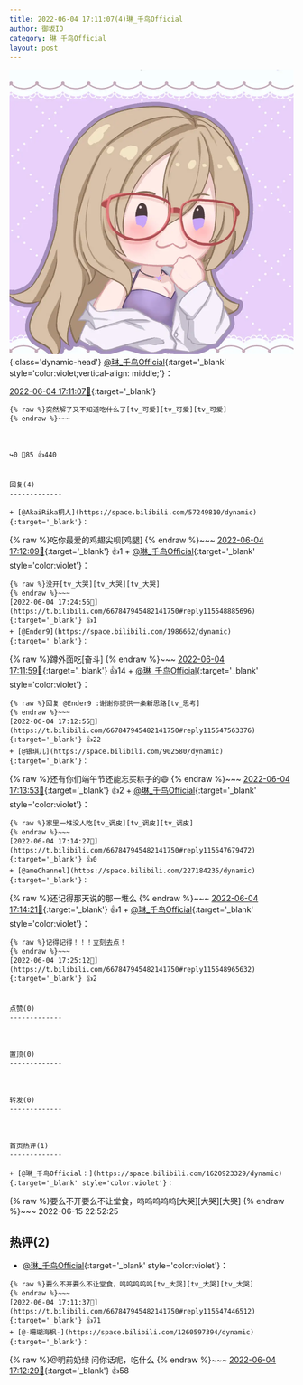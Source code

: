 ```yaml
---
title: 2022-06-04 17:11:07(4)琳_千鸟Official
author: 御坂IO
category: 琳_千鸟Official
layout: post
---
```


![img](/images/c0a88f85ebd0d056f37b114e0748e69556c8b488.jpg){:class='dynamic-head'}
[@琳_千鸟Official](https://space.bilibili.com/1620923329/dynamic){:target='_blank' style='color:violet;vertical-align: middle;'}：

[2022-06-04 17:11:07🔗](https://t.bilibili.com/667847945482141750){:target='_blank'}

~~~
{% raw %}突然解了又不知道吃什么了[tv_可爱][tv_可爱][tv_可爱]
{% endraw %}~~~



↪️0 💬85 👍440


回复(4)
-------------

+ [@AkaiRika桐人](https://space.bilibili.com/57249810/dynamic){:target='_blank'}：
~~~
{% raw %}吃你最爱的鸡翅尖呗[鸡腿]
{% endraw %}~~~
[2022-06-04 17:12:09🔗](https://t.bilibili.com/667847945482141750#reply115547435680){:target='_blank'} 👍1
    + [@琳_千鸟Official](https://space.bilibili.com/1620923329/dynamic){:target='_blank' style='color:violet'}：
~~~
{% raw %}没开[tv_大哭][tv_大哭][tv_大哭]
{% endraw %}~~~
[2022-06-04 17:24:56🔗](https://t.bilibili.com/667847945482141750#reply115548885696){:target='_blank'} 👍1
+ [@Ender9](https://space.bilibili.com/1986662/dynamic){:target='_blank'}：
~~~
{% raw %}蹲外面吃[奋斗]
{% endraw %}~~~
[2022-06-04 17:11:59🔗](https://t.bilibili.com/667847945482141750#reply115547459600){:target='_blank'} 👍14
    + [@琳_千鸟Official](https://space.bilibili.com/1620923329/dynamic){:target='_blank' style='color:violet'}：
~~~
{% raw %}回复 @Ender9 :谢谢你提供一条新思路[tv_思考]
{% endraw %}~~~
[2022-06-04 17:12:55🔗](https://t.bilibili.com/667847945482141750#reply115547563376){:target='_blank'} 👍22
+ [@银琪儿](https://space.bilibili.com/902580/dynamic){:target='_blank'}：
~~~
{% raw %}还有你们端午节还能忘买粽子的😄
{% endraw %}~~~
[2022-06-04 17:13:53🔗](https://t.bilibili.com/667847945482141750#reply115547599952){:target='_blank'} 👍2
    + [@琳_千鸟Official](https://space.bilibili.com/1620923329/dynamic){:target='_blank' style='color:violet'}：
~~~
{% raw %}家里一堆没人吃[tv_调皮][tv_调皮][tv_调皮]
{% endraw %}~~~
[2022-06-04 17:14:27🔗](https://t.bilibili.com/667847945482141750#reply115547679472){:target='_blank'} 👍0
+ [@ameChannel](https://space.bilibili.com/227184235/dynamic){:target='_blank'}：
~~~
{% raw %}还记得那天说的那一堆么
{% endraw %}~~~
[2022-06-04 17:14:21🔗](https://t.bilibili.com/667847945482141750#reply115547675712){:target='_blank'} 👍1
    + [@琳_千鸟Official](https://space.bilibili.com/1620923329/dynamic){:target='_blank' style='color:violet'}：
~~~
{% raw %}记得记得！！！立刻去点！
{% endraw %}~~~
[2022-06-04 17:25:12🔗](https://t.bilibili.com/667847945482141750#reply115548965632){:target='_blank'} 👍2


点赞(0)
-------------



置顶(0)
-------------



转发(0)
-------------



首页热评(1)
-------------

+ [@琳_千鸟Official：](https://space.bilibili.com/1620923329/dynamic){:target='_blank' style='color:violet'}：
~~~
{% raw %}要么不开要么不让堂食，呜呜呜呜呜[大哭][大哭][大哭]
{% endraw %}~~~
2022-06-15 22:52:25


热评(2)
-------------

+ [@琳_千鸟Official](https://space.bilibili.com/1620923329/dynamic){:target='_blank' style='color:violet'}：
~~~
{% raw %}要么不开要么不让堂食，呜呜呜呜呜[tv_大哭][tv_大哭][tv_大哭]
{% endraw %}~~~
[2022-06-04 17:11:37🔗](https://t.bilibili.com/667847945482141750#reply115547446512){:target='_blank'} 👍71
+ [@-珊瑚海枫-](https://space.bilibili.com/1260597394/dynamic){:target='_blank'}：
~~~
{% raw %}@明前奶绿 问你话呢，吃什么
{% endraw %}~~~
[2022-06-04 17:12:29🔗](https://t.bilibili.com/667847945482141750#reply115547607776){:target='_blank'} 👍58


